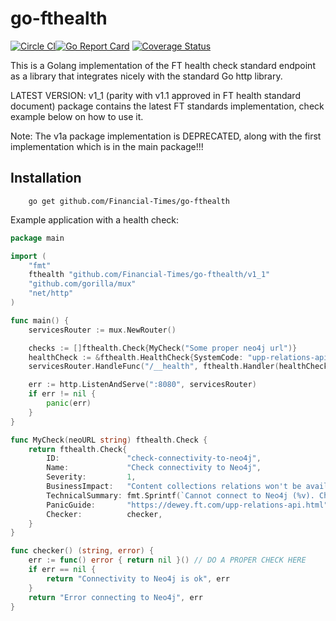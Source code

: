 # go-fthealth

[![Circle CI](https://circleci.com/gh/Financial-Times/go-fthealth.svg?style=shield)](https://circleci.com/gh/Financial-Times/go-fthealth)[![Go Report Card](https://goreportcard.com/badge/github.com/Financial-Times/go-fthealth)](https://goreportcard.com/report/github.com/Financial-Times/go-fthealth) [![Coverage Status](https://coveralls.io/repos/github/Financial-Times/go-fthealth/badge.svg)](https://coveralls.io/github/Financial-Times/go-fthealth)

This is a Golang implementation of the FT health check standard endpoint as a library that integrates nicely with the standard Go http library.

LATEST VERSION: v1_1 (parity with v1.1 approved in FT health standard document) package contains the latest FT standards implementation, check example below on how to use it.

Note: The v1a package implementation is DEPRECATED, along with the first implementation which is in the main package!!!

## Installation

```shell
    go get github.com/Financial-Times/go-fthealth
```

Example application with a health check:

```go
package main

import (
    "fmt"
    fthealth "github.com/Financial-Times/go-fthealth/v1_1"
    "github.com/gorilla/mux"
    "net/http"
)

func main() {
    servicesRouter := mux.NewRouter()

    checks := []fthealth.Check{MyCheck("Some proper neo4j url")}
    healthCheck := &fthealth.HealthCheck{SystemCode: "upp-relations-api", Name: "Relations API", Description: "Retrieves content collection relations from Neo4j", Checks: checks}
    servicesRouter.HandleFunc("/__health", fthealth.Handler(healthCheck))

    err := http.ListenAndServe(":8080", servicesRouter)
    if err != nil {
        panic(err)
    }
}

func MyCheck(neoURL string) fthealth.Check {
    return fthealth.Check{
        ID:               "check-connectivity-to-neo4j",
        Name:             "Check connectivity to Neo4j",
        Severity:         1,
        BusinessImpact:   "Content collections relations won't be available",
        TechnicalSummary: fmt.Sprintf(`Cannot connect to Neo4j (%v). Check that Neo4j instance is up and running`, neoURL),
        PanicGuide:       "https://dewey.ft.com/upp-relations-api.html",
        Checker:          checker,
    }
}

func checker() (string, error) {
    err := func() error { return nil }() // DO A PROPER CHECK HERE
    if err == nil {
        return "Connectivity to Neo4j is ok", err
    }
    return "Error connecting to Neo4j", err
}
```
